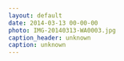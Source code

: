```yaml
---
layout: default
date: 2014-03-13 00-00-00
photo: IMG-20140313-WA0003.jpg
caption_header: unknown
caption: unknown
---
```

